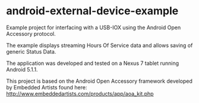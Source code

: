 # android-external-device-example
Example project for interfacing with a USB-IOX using the Android Open Accessory protocol.

The example displays streaming Hours Of Service data and allows saving of generic Status Data.

The application was developed and tested on a Nexus 7 tablet running Android 5.1.1.

This project is based on the Android Open Accessory framework developed by Embedded Artists found here:
http://www.embeddedartists.com/products/app/aoa_kit.php


